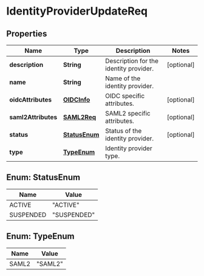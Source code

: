 
# IdentityProviderUpdateReq

## Properties
Name | Type | Description | Notes
------------ | ------------- | ------------- | -------------
**description** | **String** | Description for the identity provider. |  [optional]
**name** | **String** | Name of the identity provider. | 
**oidcAttributes** | [**OIDCInfo**](OIDCInfo.md) | OIDC specific attributes. |  [optional]
**saml2Attributes** | [**SAML2Req**](SAML2Req.md) | SAML2 specific attributes. |  [optional]
**status** | [**StatusEnum**](#StatusEnum) | Status of the identity provider. |  [optional]
**type** | [**TypeEnum**](#TypeEnum) | Identity provider type. | 


<a name="StatusEnum"></a>
## Enum: StatusEnum
Name | Value
---- | -----
ACTIVE | &quot;ACTIVE&quot;
SUSPENDED | &quot;SUSPENDED&quot;


<a name="TypeEnum"></a>
## Enum: TypeEnum
Name | Value
---- | -----
SAML2 | &quot;SAML2&quot;



